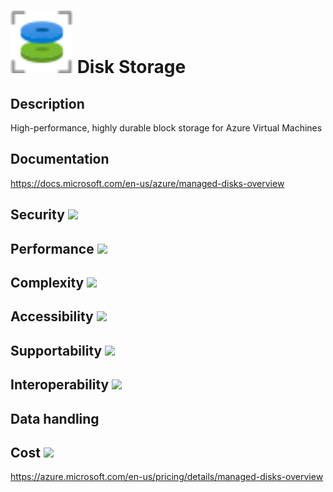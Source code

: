 # <img src ="../img/Disk Storage.svg" width=100 /> Disk Storage                 



## Description										
High-performance, highly durable block storage for Azure Virtual Machines



## Documentation
https://docs.microsoft.com/en-us/azure/managed-disks-overview


## Security		<img src="../img/star.png" width=100 />  



## Performance		<img src="../img/star.png" width=100 />


	
## Complexity		<img src="../img/star.png" width=100 />



## Accessibility		<img src="../img/star.png" width=100 />



## Supportability		<img src="../img/star.png" width=100 />



## Interoperability		<img src="../img/star.png" width=100 />



## Data handling



## Cost 		<img src="../img/star.png" width=100 />

https://azure.microsoft.com/en-us/pricing/details/managed-disks-overview




